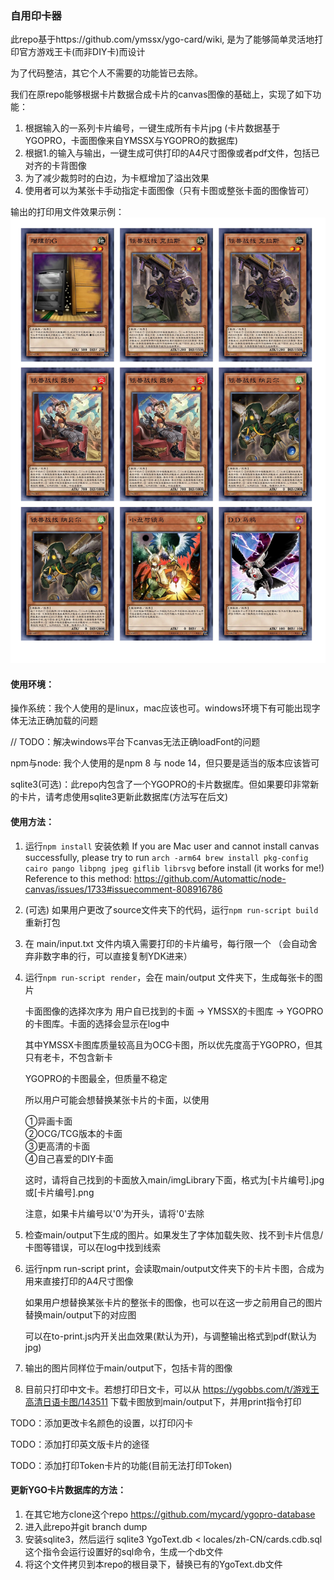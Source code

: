 ### 自用印卡器

此repo基于https://github.com/ymssx/ygo-card/wiki, 是为了能够简单灵活地打印官方游戏王卡(而非DIY卡)而设计

为了代码整洁，其它个人不需要的功能皆已去除。

我们在原repo能够根据卡片数据合成卡片的canvas图像的基础上，实现了如下功能：

1. 根据输入的一系列卡片编号，一键生成所有卡片jpg 
    (卡片数据基于YGOPRO，卡面图像来自YMSSX与YGOPRO的数据库)
2. 根据1.的输入与输出，一键生成可供打印的A4尺寸图像或者pdf文件，包括已对齐的卡背图像
3. 为了减少裁剪时的白边，为卡框增加了溢出效果
4. 使用者可以为某张卡手动指定卡面图像（只有卡图或整张卡面的图像皆可）

输出的打印用文件效果示例：
![](./main/demo.jpg)

#### 使用环境：

操作系统：我个人使用的是linux，mac应该也可。windows环境下有可能出现字体无法正确加载的问题

// TODO：解决windows平台下canvas无法正确loadFont的问题

npm与node: 我个人使用的是npm 8 与 node 14，但只要是适当的版本应该皆可

sqlite3(可选)：此repo内包含了一个YGOPRO的卡片数据库。但如果要印非常新的卡片，请考虑使用sqlite3更新此数据库(方法写在后文)

#### 使用方法：

1. 运行`npm install` 安装依赖
    If you are Mac user and cannot install canvas successfully, please try to run `arch -arm64 brew install pkg-config cairo pango libpng jpeg giflib librsvg` before install (it works for me!)
    Reference to this method: https://github.com/Automattic/node-canvas/issues/1733#issuecomment-808916786
2. (可选) 如果用户更改了source文件夹下的代码，运行`npm run-script build`重新打包
3. 在 main/input.txt 文件内填入需要打印的卡片编号，每行限一个
    （会自动舍弃非数字串的行，可以直接复制YDK进来）
4. 运行`npm run-script render`，会在 main/output 文件夹下，生成每张卡的图片

    卡面图像的选择次序为 用户自已找到的卡面 -> YMSSX的卡图库 -> YGOPRO的卡图库。卡面的选择会显示在log中

    其中YMSSX卡图库质量较高且为OCG卡图，所以优先度高于YGOPRO，但其只有老卡，不包含新卡

    YGOPRO的卡图最全，但质量不稳定

    所以用户可能会想替换某张卡片的卡面，以使用 
    
    ①异画卡面  
    ②OCG/TCG版本的卡面   
    ③更高清的卡面  
    ④自己喜爱的DIY卡面  

    这时，请将自己找到的卡面放入main/imgLibrary下面，格式为[卡片编号].jpg或[卡片编号].png

    注意，如果卡片编号以'0'为开头，请将'0'去除
5. 检查main/output下生成的图片。如果发生了字体加载失败、找不到卡片信息/卡图等错误，可以在log中找到线索
6. 运行npm run-script print，会读取main/output文件夹下的卡片卡图，合成为用来直接打印的A4尺寸图像

    如果用户想替换某张卡片的整张卡的图像，也可以在这一步之前用自己的图片替换main/output下的对应图

    可以在to-print.js内开关出血效果(默认为开)，与调整输出格式到pdf(默认为jpg)
7. 输出的图片同样位于main/output下，包括卡背的图像
8. 目前只打印中文卡。若想打印日文卡，可以从 https://ygobbs.com/t/游戏王高清日语卡图/143511 下载卡图放到main/output下，并用print指令打印


TODO：添加更改卡名颜色的设置，以打印闪卡

TODO：添加打印英文版卡片的途径 

TODO：添加打印Token卡片的功能(目前无法打印Token)

#### 更新YGO卡片数据库的方法：
1. 在其它地方clone这个repo https://github.com/mycard/ygopro-database
2. 进入此repo并git branch dump
3. 安装sqlite3，然后运行 sqlite3 YgoText.db < locales/zh-CN/cards.cdb.sql
    这个指令会运行设置好的sql命令，生成一个db文件
4. 将这个文件拷贝到本repo的根目录下，替换已有的YgoText.db文件